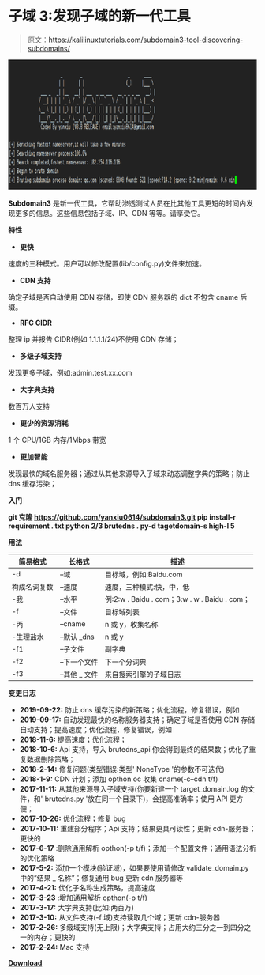 # 子域 3:发现子域的新一代工具

> 原文：<https://kalilinuxtutorials.com/subdomain3-tool-discovering-subdomains/>

[![SubDomain3: A New Generation Tool For Discovering Subdomains](img/d7b3001a96d36b40e9fc25f2817543ac.png "SubDomain3: A New Generation Tool For Discovering Subdomains")](https://1.bp.blogspot.com/-Cqy7PisHvdc/XeT4N3x9NvI/AAAAAAAADt8/tYps6DK0qocro1-ZZKN7MpFB96FYmTu-ACLcBGAsYHQ/s1600/screenshot--1%2B%25282%2529.png)

**Subdomain3** 是新一代工具，它帮助渗透测试人员在比其他工具更短的时间内发现更多的信息。这些信息包括子域、IP、CDN 等等。请享受它。

**特性**

*   **更快**

速度的三种模式。用户可以修改配置(lib/config.py)文件来加速。

*   **CDN 支持**

确定子域是否自动使用 CDN 存储，即使 CDN 服务器的 dict 不包含 cname 后缀。

*   **RFC CIDR**

整理 ip 并报告 CIDR(例如 1.1.1.1/24)不使用 CDN 存储；

*   **多级子域支持**

发现更多子域，例如:admin.test.xx.com

*   **大字典支持**

数百万人支持

*   **更少的资源消耗**

1 个 CPU/1GB 内存/1Mbps 带宽

*   **更加智能**

发现最快的域名服务器；通过从其他来源导入子域来动态调整字典的策略；防止 dns 缓存污染；

**入门**

**git 克隆 https://github.com/yanxiu0614/subdomain3.git
pip install-r requirement . txt
python 2/3 brutedns . py-d tagetdomain-s high-l 5**

**用法**

| 简易格式 | 长格式 | 描述 |
| --- | --- | --- |
| -d | –域 | 目标域，例如:Baidu.com |
| 构成名词复数 | –速度 | 速度，三种模式:快，中，低 |
| -我 | –水平 | 例:2:w . Baidu . com；3:w . w . Baidu . com； |
| -f | –文件 | 目标域列表 |
| -丙 | –cname | n 或 y，收集名称 |
| -生理盐水 | –默认 _dns | n 或 y |
| -f1 | –子文件 | 副字典 |
| -f2 | –下一个文件 | 下一个分词典 |
| -f3 | –其他 _ 文件 | 来自搜索引擎的子域日志 |

**变更日志**

*   **2019-09-22:** 防止 dns 缓存污染的新策略；优化流程，修复错误，例如
*   **2019-09-17:** 自动发现最快的名称服务器支持；确定子域是否使用 CDN 存储自动支持；提高速度；优化流程，修复错误，例如
*   **2018-11-6:** 提高速度；优化流程；
*   **2018-10-6:** Api 支持，导入 brutedns_api 你会得到最终的结果数；优化了重复数据删除策略；
*   **2018-2-14:** 修复问题(类型错误:类型' NoneType '的参数不可迭代)
*   **2018-1-9:** CDN 计划；添加 opthon oc 收集 cname(-c–cdn t/f)
*   **2017-11-11:** 从其他来源导入子域支持(你要新建一个 target_domain.log 的文件，和' brutedns.py '放在同一个目录下)，会提高准确率；使用 API 更方便；
*   **2017-10-26:** 优化流程；修复 bug
*   **2017-10-11:** 重建部分程序；Api 支持；结果更具可读性；更新 cdn-服务器；更快的
*   **2017-6-17** :删除通用解析 opthon(-p t/f)；添加一个配置文件；通用语法分析的优化策略
*   **2017-5-2:** 添加一个模块(验证域)，如果要使用请修改 validate_domain.py 中的“结果 _ 名称”；修复通用 bug 更新 cdn 服务器等
*   **2017-4-21:** 优化子名称生成策略，提高速度
*   **2017-3-23** :增加通用解析 opthon(-p t/f)
*   **2017-3-17:** 大字典支持(比如:两百万)
*   **2017-3-10:** 从文件支持(-f 域)支持读取几个域；更新 cdn-服务器
*   **2017-2-26:** 多级域支持(无上限)；大字典支持；占用大约三分之一到四分之一的内存；更快的
*   **2017-2-24:** Mac 支持

[**Download**](https://github.com/yanxiu0614/subdomain3)